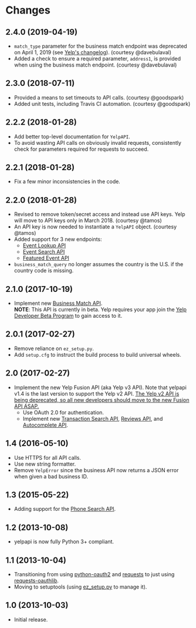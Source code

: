 # Changes

## 2.4.0 (2019-04-19)
* `match_type` parameter for the business match endpoint was deprecated on April 1, 2019 (see [Yelp's changelog](https://www.yelp.com/developers/v3/changelog)). (courtesy @davebulaval)
* Added a check to ensure a required parameter, `address1`, is provided when using the business match endpoint. (courtesy @davebulaval)

## 2.3.0 (2018-07-11)
* Provided a means to set timeouts to API calls. (courtesy @goodspark)
* Added unit tests, including Travis CI automation. (courtesy @goodspark)

## 2.2.2 (2018-01-28)
* Add better top-level documentation for `YelpAPI`.
* To avoid wasting API calls on obviously invalid requests, consistently check for parameters required for requests to succeed.

## 2.2.1 (2018-01-28)
* Fix a few minor inconsistencies in the code.

## 2.2.0 (2018-01-28)
* Revised to remove token/secret access and instead use API keys. Yelp will move to API keys only in March 2018. (courtesy @tamos)
* An API key is now needed to instantiate a `YelpAPI` object. (courtesy @tamos)
* Added support for 3 new endpoints:
    * [Event Lookup API](https://www.yelp.com/developers/documentation/v3/event)
    * [Event Search API](https://www.yelp.com/developers/documentation/v3/event_search)
    * [Featured Event API](https://www.yelp.com/developers/documentation/v3/featured_event)
* `business_match_query` no longer assumes the country is the U.S. if the country code is missing.

## 2.1.0 (2017-10-19)
* Implement new [Business Match API](https://www.yelp.com/developers/documentation/v3/business_match).   
**NOTE**: This API is currently in beta. Yelp requires your app join the [Yelp Developer Beta Program](https://www.yelp.com/developers/v3/manage_app) to gain access to it.

## 2.0.1 (2017-02-27)
* Remove reliance on `ez_setup.py`.
* Add `setup.cfg` to instruct the build process to build universal wheels.

## 2.0 (2017-02-27)
* Implement the new Yelp Fusion API (aka Yelp v3 API). Note that yelpapi v1.4 is the last version to support the Yelp v2 API. [The Yelp v2 API is being deprecated, so all new developers should move to the new Fusion API ASAP.](https://engineeringblog.yelp.com/2017/02/recent-improvements-to-the-fusion-api.html)
    * Use OAuth 2.0 for authentication.
    * Implement new [Transaction Search API](https://www.yelp.com/developers/documentation/v3/transactions_search), [Reviews API](https://www.yelp.com/developers/documentation/v3/business_reviews), and [Autocomplete API](https://www.yelp.com/developers/documentation/v3/autocomplete).

## 1.4 (2016-05-10)
* Use HTTPS for all API calls.
* Use new string formatter.
* Remove `YelpError` since the business API now returns a JSON error when given a bad business ID.

## 1.3 (2015-05-22)
* Adding support for the [Phone Search API](https://www.yelp.com/developers/documentation/v2/phone_search).

## 1.2 (2013-10-08)
* yelpapi is now fully Python 3+ compliant.

## 1.1 (2013-10-04)
* Transitioning from using [python-oauth2](https://github.com/simplegeo/python-oauth2) and [requests](https://github.com/kennethreitz/requests) to just using [requests-oauthlib](https://github.com/requests/requests-oauthlib).
* Moving to setuptools (using [ez_setup.py](https://bitbucket.org/pypa/setuptools/downloads/ez_setup.py) to manage it).

## 1.0 (2013-10-03)
* Initial release.
